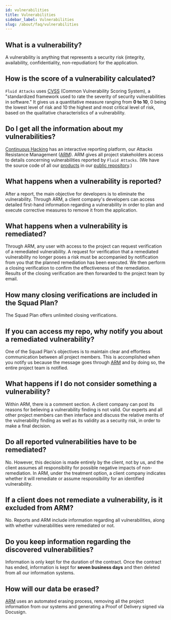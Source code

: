 ```yaml
---
id: vulnerabilities
title: Vulnerabilities
sidebar_label: Vulnerabilities
slug: /about/faq/vulnerabilities
---
```


## What is a vulnerability?

A vulnerability is anything
that represents a security risk
(integrity, availability,
confidentiality, non-repudiation)
for the application.

## How is the score of a vulnerability calculated?

`Fluid Attacks` uses [CVSS](/about/glossary#cvss)
(Common Vulnerability Scoring System),
a "standardized framework
used to rate the severity
of security vulnerabilities in software."
It gives us a quantitative measure
ranging from **0 to 10**,
0 being the lowest level of risk
and 10 the highest
and most critical level of risk,
based on the qualitative characteristics
of a vulnerability.

## Do I get all the information about my vulnerabilities?

[Continuous Hacking](https://fluidattacks.com/services/continuous-hacking/)
has an interactive reporting platform,
our Attacks Resistance Management
([ARM](https://fluidattacks.com/categories/asm/)).
ARM gives all project stakeholders access
to details concerning vulnerabilities
reported by `Fluid Attacks`.
(We have the source code
of all our [products](https://gitlab.com/fluidattacks/universe)
in our [public repository](https://gitlab.com/fluidattacks).)

## What happens when a vulnerability is reported?

After a report,
the main objective for developers
is to eliminate the vulnerability.
Through ARM,
a client company's developers
can access detailed first-hand information
regarding a vulnerability
in order to plan
and execute corrective measures
to remove it from the application.

## What happens when a vulnerability is remediated?

Through ARM,
any user with access to the project
can request verification
of a remediated vulnerability.
A request for verification
that a remediated vulnerability no longer poses a risk
must be accompanied by notification from you
that the planned remediation has been executed.
We then perform a closing verification
to confirm the effectiveness of the remediation.
Results of the closing verification
are then forwarded
to the project team by email.

## How many closing verifications are included in the Squad Plan?

The Squad Plan offers unlimited closing verifications.

## If you can access my repo, why notify you about a remediated vulnerability?

One of the Squad Plan's objectives
is to maintain clear and effortless communication
between all project members.
This is accomplished
when you notify us
because the message goes
through [ARM](https://fluidattacks.com/categories/asm/)
and by doing so,
the entire project team is notified.

## What happens if I do not consider something a vulnerability?

Within ARM,
there is a comment section.
A client company can post its reasons
for believing a vulnerability finding is not valid.
Our experts
and all other project members
can then interface and discuss
the relative merits of the vulnerability finding
as well as its validity
as a security risk,
in order to make a final decision.

## Do all reported vulnerabilities have to be remediated?

No.
However,
this decision is made entirely by the client,
not by us,
and the client assumes all responsibility
for possible negative impacts of non-remediation.
In ARM,
under the treatment option,
a client company indicates
whether it will remediate
or assume responsibility
for an identified vulnerability.

## If a client does not remediate a vulnerability, is it excluded from ARM?

No.
Reports and ARM include information
regarding all vulnerabilities,
along with whether vulnerabilities were remediated
or not.

## Do you keep information regarding the discovered vulnerabilities?

Information is only kept
for the duration of the contract.
Once the contract has ended,
information is kept for **seven business days**
and then deleted
from all our information systems.

## How will our data be erased?

[ARM](https://fluidattacks.com/categories/asm/)
uses an automated erasing process,
removing all the project information
from our systems
and generating a Proof of Delivery
signed via Docusign.
